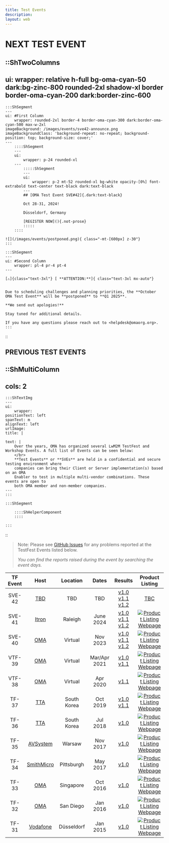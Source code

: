 ```yaml
---
title: Test Events
description:
layout: web
---
```


# NEXT TEST EVENT

::ShTwoColumns
---
ui:
    wrapper: relative h-full bg-oma-cyan-50 dark:bg-zinc-800 rounded-2xl shadow-xl border border-oma-cyan-200 dark:border-zinc-600
---
    :::ShSegment
    ---
    ui: #First Column
        wrapper: rounded-2xl border-4 border-oma-cyan-300 dark:border-oma-cyan-500 max-w-2xl
    imageBackground: /images/events/sve42-announce.png
    imageBackgroundClass: 'background-repeat: no-repeat; background-position: top; background-size: cover;'
    ---
        ::::ShSegment
        ---
        ui:
            wrapper: p-24 rounded-xl
        ---
            :::::ShSegment
            ---
            ui:
                wrapper: p-2 mt-52 rounded-xl bg-white opacity-[0%] font-extrabold text-center text-black dark:text-black
            ---
            ## [OMA Test Event SVE#42]{.dark:text-black}

            Oct 28-31, 2024!

            Düsseldorf, Germany

            [REGISTER NOW](){.not-prose}
            :::::
        ::::
    
    ![](/images/events/postponed.png){ class="-mt-[600px] z-30"}
    :::

    :::ShSegment
    ---
    ui: #Second Column
        wrapper: pl-4 pr-4 pt-4
    ---

    [⚠️]{class="text-3xl"} [ **ATTENTION:**]{ class="text-3xl mx-auto"} 

    
    Due to scheduling challenges and planning priorities, the **October OMA Test Event** will be **postponed** to **Q1 2025**.
    
    **We send out apologies!**

    Stay tuned for additional details. 

    If you have any questions please reach out to <helpdesk@omaorg.org>.
    :::
::

## PREVIOUS TEST EVENTS

::ShMultiColumn
---
cols: 2
---

    :::ShTextImg
    ---
    ui:
        wrapper: 
    positionText: left
    spanText: m
    alignText: left
    urlImage: 
    title: |
    
    text: |
        Over the years, OMA has organized several LwM2M TestFest and Workshop Events. A full list of Events can be seen below:
        </br>
        **Test Events** or **SVEs** are held in a confidential and secure testing environment where
        companies can bring their Client or Server implementation(s) based on an OMA
        Enabler to test in multiple multi-vendor combinations. These events are open to
        both OMA member and non-member companies.
    ---
    :::

    :::ShSegment
        
        ::::ShHelperComponent
        ::::

    :::
::

> Note: Please see <a href="https://github.com/OpenMobileAlliance/OMA_LwM2M_for_Developers/issues" target="_blank">GitHub Issues</a> for any problems reported at the TestFest Events listed below.
>
>  _You can find the reports raised during the event by searching the event days._

<table>
    <thead>
        <tr>
            <th>TF Event</th>
            <th>Host</th>
            <th>Location</th>
            <th>Dates</th>
            <th>Results</th>
            <th>Product Listing</th>     
        </tr>
    </thead>
    <tbody>
        <tr>
            <td>SVE-42</td>
            <td><a href="" target="_blank">TBD</a></td>
            <td>TBD</td>
            <td>TBD</td>
            <td>
            <a href="" target="_blank"> v1.0</a></br>
            <a href="" target="_blank"> v1.1</a></br>
            <a href="" target="_blank"> v1.2</a> 
            </td>
            <td><a href="" target="_blank">TBC</a></td>
        </tr>
        <tr>
            <td>SVE-41</td>
            <td><a href="https://na.itron.com/" target="_blank">Itron</a></td>
            <td>Raleigh</td>
            <td>June 2024</td>
            <td>
            <a href="https://openmobilealliance.org/test_events/SVE-41/Test%20Results/OMA-SVE-41-Raleigh%20USA-10-13%20June%202024_Event-Conglomerated-Test_Results-LwM2M%20v1_0.pdf" target="_blank"> v1.0</a></br>
            <a href="https://openmobilealliance.org/test_events/SVE-41/Test%20Results/OMA-SVE-41%20(Raleigh,USA),%2010-13%20June%202024_Event%20Conglomerated-Test_Results-LwM2M%20v1_1.pdf" target="_blank"> v1.1</a></br>
            <a href="https://openmobilealliance.org/test_events/SVE-41/Test%20Results/OMA-SVE-41%20(Raleigh,USA),%2010-13%20June%202024_Event%20Conglomerated-Test_Results-LwM2M%20v1_2.pdf" target="_blank"> v1.2</a> 
            </td>
            <td><a href="/lwm2m/community/product-listing" target="_blank"><img src="/images/events/page.png"  alt="Product Listing Webpage"></a></td>
        </tr>
        <tr>
            <td>SVE-40</td>
            <td><a href="" target="_blank">OMA</a></td>
            <td>Virtual</td>
            <td>Nov 2023</td>
             <td><a href="https://openmobilealliance.org/test_events/VSVE-40/SVE-40_15-21-Nov-2023_Event-Conglomerated-Test-Results-LwM2M-v1_0.pdf" target="_blank"> v1.0</a></br> 
             <a href="https://openmobilealliance.org/test_events/VSVE-40/SVE-40_15-21-Nov-2023_Event-Conglomerated-Test-Results-LwM2M-v1_1.pdf" target="_blank"> v1.1</a></br>
             <a href="https://openmobilealliance.org/test_events/VSVE-40/SVE-40_15-21-Nov-2023_Event-Conglomerated-Test-Results-LwM2M-v1_2.pdf" target="_blank"> v1.2</a>
             </td>
            <td><a href="/lwm2m/community/product-listing" target="_blank"><img src="/images/events/page.png"  alt="Product Listing Webpage"></a></td>
        </tr>
        <tr>
            <td>VTF-39</td>
            <td><a href="" target="_blank">OMA</a></td>
            <td>Virtual</td>
            <td>Mar/Apr 2021</td>
            <td><a href="https://www.openmobilealliance.org/test_events/VTF-39/Mar_2021_VTF_Summary_and_Results_v1.0.pdf" target="_blank"> v1.0</a> </br> <a href="https://www.openmobilealliance.org/test_events/VTF-39/Mar_2021_VTF_Summary_and_Results.pdf" target="_blank"> v1.1</a></td>
            <td><a href="/lwm2m/community/product-listing" target="_blank"><img src="/images/events/page.png"  alt="Product Listing Webpage"></a></td>
        </tr>
        <tr>
            <td>VTF-38</td>
            <td><a href="" target="_blank">OMA</a></td>
            <td>Virtual</td>
            <td>Apr 2020</td>
            <td><a href="https://www.openmobilealliance.org/test_events/VTF-38/Virtual_Apr_2020_All_Test_Results.pdf" target="_blank"> v1.1</a></td>
            <td><a href="/lwm2m/community/product-listing" target="_blank"><img src="/images/events/page.png"  alt="Product Listing Webpage"></a></td>
        </tr>
        <tr>
            <td>TF-37</td>
            <td><a href="http://www.tta.or.kr/" target="_blank">TTA</a></td>
            <td>South Korea</td>
            <td>Oct 2019</td>
            <td><a href="https://www.openmobilealliance.org/test_events/TF-37/Korea_Oct_2019_v1_0_Consolidated_Test_Results.pdf" target="_blank"> v1.0</a> </br><a href="https://www.openmobilealliance.org/test_events/TF-37/Korea_Oct_2019_v1_1_Consolidated_Test_Results.pdf" target="_blank"> v1.1</a> </td>
            <td><a href="/lwm2m/community/product-listing" target="_blank"><img src="/images/events/page.png"  alt="Product Listing Webpage"></a></td>
        </tr>
        <tr>
            <td>TF-36</td>
            <td><a href="http://www.tta.or.kr/" target="_blank">TTA</a></td>
            <td>South Korea</td>
            <td>Jul 2018</td>
            <td><a href="https://www.openmobilealliance.org/test_events/TF-36/Korea_July_2018_All_Test_Results.pdf" target="_blank"> v1.0</a></td>
            <td><a href="/lwm2m/community/product-listing" target="_blank"><img src="/images/events/page.png"  alt="Product Listing Webpage"></a></td>
        </tr>
        <tr>
            <td>TF-35</td>
            <td><a href="https://www.avsystem.com/" target="_blank">AVSystem</a></td>
            <td>Warsaw</td>
            <td>Nov 2017</td>
            <td><a href="https://www.openmobilealliance.org/test_events/TF-35/Warsaw_Nov_2017_All_Test_Results.pdf" target="_blank"> v1.0</a></td>
            <td><a href="/lwm2m/community/product-listing" target="_blank"><img src="/images/events/page.png"  alt="Product Listing Webpage"></a></td>
        </tr>
        <tr>
            <td>TF-34</td>
            <td><a href="https://www.smithmicro.com/" target="_blank">SmithMicro</a></td>
            <td>Pittsburgh</td>
            <td>May 2017</td>
            <td><a href="https://www.openmobilealliance.org/test_events/TF-34/TestFest-Summary-Document.pdf" target="_blank"> v1.0</a></td>
            <td><a href="/lwm2m/community/product-listing" target="_blank"><img src="/images/events/page.png"  alt="Product Listing Webpage"></a></td>
        </tr>
        <tr>
            <td>TF-33</td>
            <td><a href="https://lwm2m.openmobilealliance.org/testfests/" target="_blank">OMA</a></td>
            <td>Singapore</td>
            <td>Oct 2016</td>
            <td><a href="https://www.openmobilealliance.org/test_events/TF-33/OMA-TestFest-Results-Summary-Singapore.pdf" target="_blank"> v1.0</a></td>
            <td><a href="/lwm2m/community/product-listing" target="_blank"><img src="/images/events/page.png"  alt="Product Listing Webpage"></a></td>
        </tr>
        <tr>
            <td>TF-32</td>
            <td><a href="https://lwm2m.openmobilealliance.org/testfests/" target="_blank">OMA</a></td>
            <td>San Diego</td>
            <td>Jan 2016</td>
            <td><a href="https://www.openmobilealliance.org/test_events/TF-32/Jan.2016.TestFest.Summary.Document.pdf" target="_blank"> v1.0</a></td>
            <td><a href="/lwm2m/community/product-listing" target="_blank"><img src="/images/events/page.png"  alt="Product Listing Webpage"></a></td>
        </tr>
        <tr>
            <td>TF-31</td>
            <td><a href="https://www.vodafone.com/" target="_blank">Vodafone</a></td>
            <td>Düsseldorf</td>
            <td>Jan 2015</td>
            <td><a href="https://www.openmobilealliance.org/test_events/TF-31/TestFest%20Summary%20Document.pdf" target="_blank"> v1.0</a></td>
            <td><a href="/lwm2m/community/product-listing" target="_blank"><img src="/images/events/page.png"  alt="Product Listing Webpage"></a></td>
        </tr>
    </body>
</table>

<style scoped>

th, td {
    vertical-align: middle !important;
    text-align: center !important;
}

td a {
    display: inline-block !important;
    vertical-align: middle !important;
}

img {
    vertical-align: middle !important;
}

</style>
